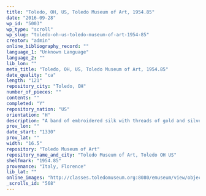 ```yaml
---
title: "Toledo, OH, US, Toledo Museum of Art, 1954.85"
date: "2016-09-28"
wp_id: "5003"
wp_type: "scroll"
wp_slug: "toledo-oh-us-toledo-museum-of-art-1954-85"
creator: "admin"
online_bibliography_record: ""
language_1: "Unknown Language"
language_2: ""
lib_lon: ""
meta_title: "Toledo, OH, US, Toledo Museum of Art, 1954.85"
date_quality: "ca"
length: "121"
repository_city: "Toledo, OH"
number_of_pieces: ""
contents: ""
completed: "Y"
repository_nation: "US"
orientation: "H"
description: "A band of embroidered silk with threads of gold and silver on linen, showing six scenes from the life of the Virgin, reading left to right."
prov_lon: ""
date_start: "1330"
prov_lat: ""
width: "16.5"
repository: "Toledo Museum of Art"
repository_name_and_city: "Toledo Museum of Art, Toledo OH US"
shelfmark: "1954.85"
provenance: "Italy, Florence"
lib_lat: ""
online_images: "http://classes.toledomuseum.org:8080/emuseum/view/objects/asitem/178/642/title-desc?t:state:flow=209834dc-649d-44c0-bab5-141632ee809d"
_scrolls_id: "568"
---
```



